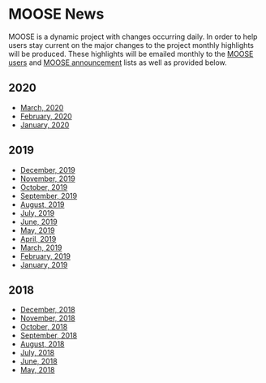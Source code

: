 # MOOSE News

MOOSE is a dynamic project with changes occurring daily. In order to help users stay current on the
major changes to the project monthly highlights will be produced. These highlights will be emailed
monthly to the [MOOSE users](contact_us.md) and [MOOSE announcement](contact_us.md) lists as well as
provided below.

## 2020

- [March, 2020](2020_03.md)
- [February, 2020](2020_02.md)
- [January, 2020](2020_01.md)

## 2019

- [December, 2019](2019_12.md)
- [November, 2019](2019_11.md)
- [October, 2019](2019_10.md)
- [September, 2019](2019_09.md)
- [August, 2019](2019_08.md)
- [July, 2019](2019_07.md)
- [June, 2019](2019_06.md)
- [May, 2019](2019_05.md)
- [April, 2019](2019_04.md)
- [March, 2019](2019_03.md)
- [February, 2019](2019_02.md)
- [January, 2019](2019_01.md)

## 2018

- [December, 2018](2018_12.md)
- [November, 2018](2018_11.md)
- [October, 2018](2018_10.md)
- [September, 2018](2018_09.md)
- [August, 2018](2018_08.md)
- [July, 2018](2018_07.md)
- [June, 2018](2018_06.md)
- [May, 2018](2018_05.md)
